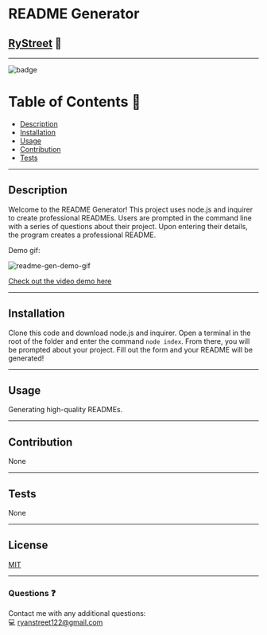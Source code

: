 
# **README Generator**

## [RyStreet](https://github.com/RyStreet) 👋
___
![badge](https://img.shields.io/badge/license-MIT-blue)<br />

 # Table of Contents 📒
  - [Description](#description)
  - [Installation](#installation)
  - [Usage](#usage)
  - [Contribution](#contribution)
  - [Tests](#tests)
___
  ## Description 
  Welcome to the README Generator! This project uses node.js and inquirer to create professional READMEs. Users are prompted in the command line with a series of questions about their project. Upon entering their details, the program creates a professional README.
  
  Demo gif:
  
  ![readme-gen-demo-gif](https://user-images.githubusercontent.com/112584082/202011595-1c4a2a47-2990-4fc7-9ef0-5563c05b8e93.gif)
  
 [Check out the video demo here](https://github.com/RyStreet/readme-gen/blob/main/README%20Generator%20Demo.webm)  
___
  ## Installation 
  Clone this code and download node.js and inquirer. Open a terminal in the root of the folder and enter the command `node index`. From there, you will be prompted about your project. Fill out the form and your README will be generated!
___
  ## Usage 
  Generating high-quality READMEs.
___
  ## Contribution 
  None
___
  
  ## Tests  
  None
  
___
  ## License 
[MIT](https://opensource.org/licenses/MIT)
___
  ### Questions ❓
  Contact me with any additional questions:
  <br />
  💻 ryanstreet122@gmail.com

